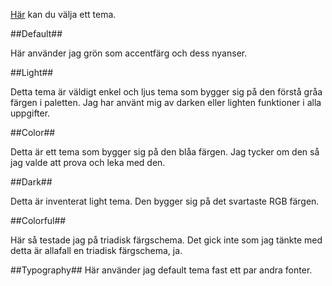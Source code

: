 [Här](theme-selector) kan du välja ett tema.

##Default##
<div class="color-scheme-wrapper">
    <div class="scheme-color de1"></div>
    <div class="scheme-color de2"></div>
</div>
Här använder jag grön som accentfärg och dess nyanser.

##Light##
<div class="color-scheme-wrapper">
    <div class="scheme-color li1"></div>
    <div class="scheme-color li2"></div>
</div>
Detta tema är väldigt enkel och ljus tema som bygger sig på den förstå gråa färgen i paletten. Jag har använt mig av darken eller lighten funktioner i alla uppgifter.

##Color##
<div class="color-scheme-wrapper">
    <div class="scheme-color co1"></div>
    <div class="scheme-color co2"></div>
    <div class="scheme-color co3"></div>
</div>
Detta är ett tema som bygger sig på den blåa färgen. Jag tycker om den så jag valde att prova och leka med den.

##Dark##
<div class="color-scheme-wrapper">
    <div class="scheme-color da1"></div>
    <div class="scheme-color da2"></div>
    <div class="scheme-color da3"></div>
</div>
Detta är inventerat light tema. Den bygger sig på det svartaste RGB färgen.

##Colorful##
<div class="color-scheme-wrapper">
    <div class="scheme-color fu1"></div>
    <div class="scheme-color fu2"></div>
    <div class="scheme-color fu3"></div>
</div>
Här så testade jag på triadisk färgschema. Det gick inte som jag tänkte med detta är allafall en triadisk färgschema, ja.

##Typography##
Här använder jag default tema fast ett par andra fonter.
